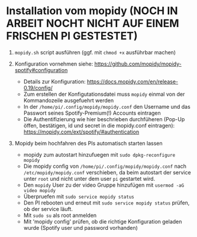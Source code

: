 # Installation vom mopidy (NOCH IN ARBEIT NOCHT NICHT AUF EINEM FRISCHEN PI GESTESTET)

1. `mopidy.sh` script ausführen (ggf. mit `chmod +x` ausführbar machen)

2. Konfiguration vornehmen siehe: https://github.com/mopidy/mopidy-spotify#configuration
    * Details zur Konfiguration: https://docs.mopidy.com/en/release-0.19/config/
    * Zum erstellen der Konfigutationsdatei muss `mopidy` einmal von der Kommandozeile ausgefuehrt werden
    * In der `/home/pi/.config/mopidy/mopidy.conf` den Username und das Passwort seines Spotify-Premium(!) Accounts eintragen
    * Die Authentifizierung wie hier beschrieben durchfüheren (Pop-Up öffen, bestätigen, id und secret  in die mopidy.conf eintragen): https://mopidy.com/ext/spotify/#authentication
    
3. Mopidy beim hochfahren des PIs automatisch starten lassen
    * mopidy zum autostart hinzufuegen mit `sudo dpkg-reconfigure mopidy`
    * Die mopidy config von `/home/pi/.config/mopidy/mopidy.conf` nach `/etc/mopidy/mopidy.conf` verschieben, da beim autostart der service unter `root` und nicht unter dem user `pi` gestartet wird.
    * Den `mopidy` User zu der video Gruppe hinzufügen mit `usermod -aG video mopidy`
    * Überpruefen mit `sudo service mopidy status`
    * Den PI rebooten und erneut mit `sudo service mopidy status` prüfen, ob der service läuft.
    * Mit `sudo su` als root anmelden
    * Mit 'mopidy config' prüfen, ob die richtige Konfiguration geladen wurde (Spotify user und password vorhanden)